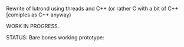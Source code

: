 
Rewrite of lutrond using threads and C++ (or rather C with a bit of C++ [comiples as C++ anyway)

WORK IN PROGRESS.

STATUS: Bare bones working prototype:
